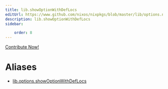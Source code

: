 ```yaml
---
title: lib.showOptionWithDefLocs
editUrl: https://www.github.com/nixos/nixpkgs/blob/master/lib/options.nix#L461C27
description: lib.showOptionWithDefLocs
sidebar:

    order: 8
---
```


<a href="https://www.github.com/nixos/nixpkgs/blob/master/lib/options.nix#L461C27">Contribute Now!</a>


# Aliases

- [lib.options.showOptionWithDefLocs](./reference/lib/options/lib-options-showOptionWithDefLocs)


